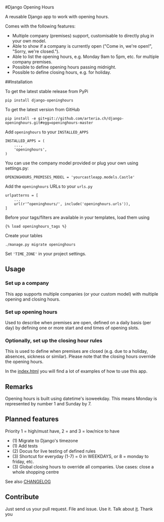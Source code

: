 #Django Opening Hours


A reusable Django app to work with opening hours.

Comes with the following features:

* Multiple company (premises) support, customisable to directly plug in your own model.
* Able to show if a company is currently open ("Come in, we're open!", "Sorry, we're closed.").
* Able to list the opening hours, e.g. Monday 9am to 5pm, etc. for multiple company premises.
* Possible to define opening hours passing midnight.
* Possible to define closing hours, e.g. for holiday. 



##Installation

To get the latest stable release from PyPi


    pip install django-openinghours

To get the latest version from GitHub


    pip install -e git+git://github.com/arteria.ch/django-openinghours.git#egg=openinghours-master

Add ``openinghours`` to your ``INSTALLED_APPS``


    INSTALLED_APPS = (
        ...,
        'openinghours',
    )

You can use the company model provided or plug your own using settings.py:

    OPENINGHOURS_PREMISES_MODEL = 'yourcastleapp.models.Castle'

Add the ``openinghours`` URLs to your ``urls.py``


    urlpatterns = [
        ...
        url(r'^openinghours/', include('openinghours.urls')),
    ]

Before your tags/filters are available in your templates, load them using


	{% load openinghours_tags %}


Create your tables


    ./manage.py migrate openinghours



Set ``'TIME_ZONE'`` in your project settings.


## Usage


### Set up a company
This app supports multiple companies (or your custom model) with multiple opening and closing hours. 

### Set up opening hours
Used to describe when premises are open, defined on a daily basis (per day) by defining one or more 
start and end times of opening slots.

### Optionally, set up the closing hour rules

This is used to define when premises are closed (e.g. due to a holiday, 
absences, sickness or similar). Please note that the closing hours override the opening hours.

In the [index.html](templates/openinghours/index.html) you will find a lot of examples of how to use this app.

## Remarks 

Opening hours is built using datetime's isoweekday. This means Monday is represented by number 1 and Sunday by 7.


## Planned features
Priority 1 = high/must have, 2 =  and 3 = low/nice to have

* (1) Migrate to Django's timezone
* (1) Add tests
* (2) Docus for live testing of defined rules
* (3) Shortcut for everyday (1-7) = 0 in WEEKDAYS, or 8 = monday to friday, etc.
* (3) Global closing hours to override all companies. Use cases: close a whole shopping centre

See also [CHANGELOG](CHANGELOG.txt)

## Contribute

Just send us your pull request. File and issue. Use it. Talk about [it](https://github.com/arteria/django-openinghours). Thank you
 
 
